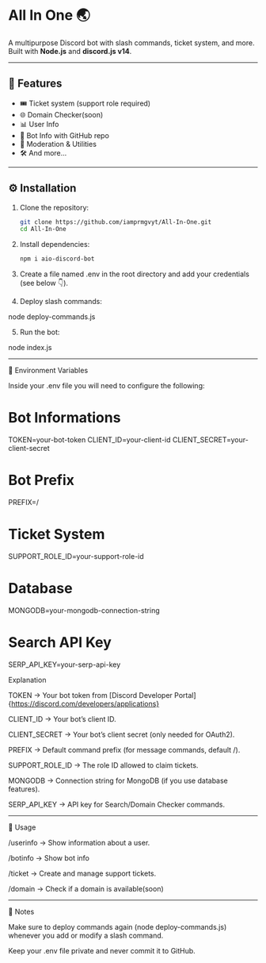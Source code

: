 # All In One 🌏

A multipurpose Discord bot with slash commands, ticket system, and more.  
Built with **Node.js** and **discord.js v14**.

---

## 📌 Features
- 🎟 Ticket system (support role required)
- 🌐 Domain Checker(soon)
- 📊 User Info
- 🤖 Bot Info with GitHub repo
- 🔧 Moderation & Utilities
- 🛠 And more...

---

## ⚙️ Installation

1. Clone the repository:
   ```bash
   git clone https://github.com/iamprmgvyt/All-In-One.git
   cd All-In-One

2. Install dependencies:
   ```bash
   npm i aio-discord-bot

3. Create a file named .env in the root directory and add your credentials (see below 👇).


4. Deploy slash commands:

node deploy-commands.js


5. Run the bot:

node index.js




---

🔑 Environment Variables

Inside your .env file you will need to configure the following:

# Bot Informations
TOKEN=your-bot-token
CLIENT_ID=your-client-id
CLIENT_SECRET=your-client-secret

# Bot Prefix
PREFIX=/

# Ticket System
SUPPORT_ROLE_ID=your-support-role-id

# Database
MONGODB=your-mongodb-connection-string

# Search API Key
SERP_API_KEY=your-serp-api-key

Explanation

TOKEN → Your bot token from [Discord Developer Portal]{https://discord.com/developers/applications}

CLIENT_ID → Your bot’s client ID.

CLIENT_SECRET → Your bot’s client secret (only needed for OAuth2).

PREFIX → Default command prefix (for message commands, default /).

SUPPORT_ROLE_ID → The role ID allowed to claim tickets.

MONGODB → Connection string for MongoDB (if you use database features).

SERP_API_KEY → API key for Search/Domain Checker commands.



---

🚀 Usage

/userinfo → Show information about a user.

/botinfo → Show bot info

/ticket → Create and manage support tickets.

/domain → Check if a domain is available(soon)



---

📝 Notes

Make sure to deploy commands again (node deploy-commands.js) whenever you add or modify a slash command.

Keep your .env file private and never commit it to GitHub.
